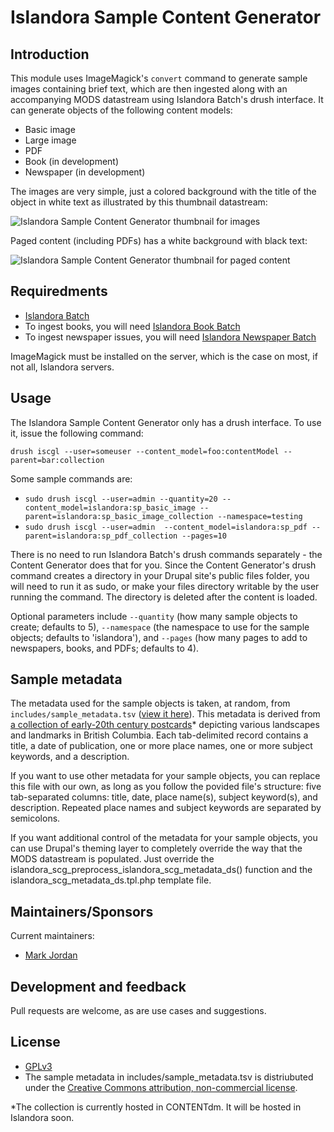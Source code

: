 # Islandora Sample Content Generator

## Introduction

This module uses ImageMagick's `convert` command to generate sample images containing brief text, which are then ingested along with an accompanying MODS datastream using Islandora Batch's drush interface. It can generate objects of the following content models:

* Basic image
* Large image
* PDF
* Book (in development)
* Newspaper (in development)

The images are very simple, just a colored background with the title of the object in white text as illustrated by this thumbnail datastream:

![Islandora Sample Content Generator thumbnail for images](https://dl.dropboxusercontent.com/u/1015702/linked_to/islandora_scg/islandora_scg_sample_tn.jpg)

Paged content (including PDFs) has a white background with black text:

![Islandora Sample Content Generator thumbnail for paged content](https://dl.dropboxusercontent.com/u/1015702/linked_to/islandora_scg/islandora_scg_sample_tn_paged.jpg)

## Requiredments

* [Islandora Batch](https://github.com/Islandora/islandora_batch)
* To ingest books, you will need [Islandora Book Batch](https://github.com/Islandora/islandora_book_batch)
* To ingest newspaper issues, you will need [Islandora Newspaper Batch](https://github.com/mjordan/islandora_newspaper_batch)

ImageMagick must be installed on the server, which is the case on most, if not all, Islandora servers.

## Usage

The Islandora Sample Content Generator only has a drush interface. To use it, issue the following command:

`drush iscgl --user=someuser --content_model=foo:contentModel --parent=bar:collection`

Some sample commands are:

* `sudo drush iscgl --user=admin --quantity=20 --content_model=islandora:sp_basic_image --parent=islandora:sp_basic_image_collection --namespace=testing`
* `sudo drush iscgl --user=admin  --content_model=islandora:sp_pdf --parent=islandora:sp_pdf_collection --pages=10`

There is no need to run Islandora Batch's drush commands separately - the Content Generator does that for you. Since the Content Generator's drush command creates a directory in your Drupal site's public files folder, you will need to run it as sudo, or make your files directory writable by the user running the command. The directory is deleted after the content is loaded.

Optional parameters include `--quantity` (how many sample objects to create; defaults to 5), `--namespace` (the namespace to use for the sample objects; defaults to 'islandora'), and `--pages` (how many pages to add to newspapers, books, and PDFs; defaults to 4).

## Sample metadata

The metadata used for the sample objects is taken, at random, from `includes/sample_metadata.tsv` ([view it here](https://github.com/mjordan/islandora_scg/blob/7.x/includes/sample_metadata.tsv)). This metadata is derived from [a collection of early-20th century postcards](http://content.lib.sfu.ca/cdm/landingpage/collection/bcp)* depicting various landscapes and landmarks in British Columbia. Each tab-delimited record contains a title, a date of publication, one or more place names, one or more subject keywords, and a description.

If you want to use other metadata for your sample objects, you can replace this file with our own, as long as you follow the povided file's structure: five tab-separated columns: title, date, place name(s), subject keyword(s), and description. Repeated place names and subject keywords are separated by semicolons.

If you want additional control of the metadata for your sample objects, you can use Drupal's theming layer to completely override the way that the MODS datastream is populated. Just override the islandora_scg_preprocess_islandora_scg_metadata_ds() function and the islandora_scg_metadata_ds.tpl.php template file.

## Maintainers/Sponsors

Current maintainers:

* [Mark Jordan](https://github.com/mjordan)

## Development and feedback

Pull requests are welcome, as are use cases and suggestions.

## License

* [GPLv3](http://www.gnu.org/licenses/gpl-3.0.txt)
* The sample metadata in includes/sample_metadata.tsv is distriubuted under the [Creative Commons attribution, non-commercial license](http://creativecommons.org/licenses/by-nc/3.0/legalcode).

*The collection is currently hosted in CONTENTdm. It will be hosted in Islandora soon.
